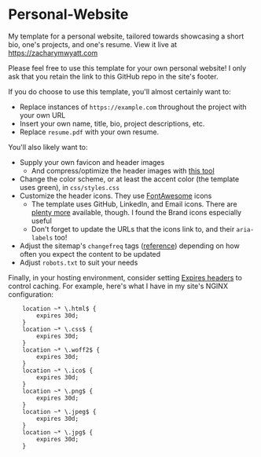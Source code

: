 # Personal-Website
My template for a personal website, tailored towards showcasing a short bio, one's projects, and one's resume.
View it live at https://zacharymwyatt.com

Please feel free to use this template for your own personal website! I only ask that you retain the link to this GitHub repo in the site's footer.

If you do choose to use this template, you'll almost certainly want to:
- Replace instances of `https://example.com` throughout the project with your own URL
- Insert your own name, title, bio, project descriptions, etc.
- Replace `resume.pdf` with your own resume.

You'll also likely want to:
- Supply your own favicon and header images
  - And compress/optimize the header images with [this tool](https://tinyjpg.com/) 
- Change the color scheme, or at least the accent color (the template uses green), in `css/styles.css`
- Customize the header icons. They use [FontAwesome](https://fontawesome.com/docs/web/) icons
  - The template uses GitHub, LinkedIn, and Email icons. There are [plenty more](https://fontawesome.com/docs/web/add-icons/how-to#families-styles) available, though. I found the Brand icons especially useful
  - Don't forget to update the URLs that the icons link to, and their `aria-labels` too!
- Adjust the sitemap's `changefreq` tags ([reference](https://www.sitemaps.org/protocol.html)) depending on how often you expect the content to be updated
- Adjust `robots.txt` to suit your needs

Finally, in your hosting environment, consider setting [Expires headers](https://developer.mozilla.org/en-US/docs/Web/HTTP/Headers/Expires) to control caching.
For example, here's what I have in my site's NGINX configuration:
```
    location ~* \.html$ {
        expires 30d;
    }
    location ~* \.css$ {
        expires 30d;
    }
    location ~* \.woff2$ {
        expires 30d;
    }
    location ~* \.ico$ {
        expires 30d;
    }
    location ~* \.png$ {
        expires 30d;
    }
    location ~* \.jpeg$ {
        expires 30d;
    }
    location ~* \.jpg$ {
        expires 30d;
    }
 ```
